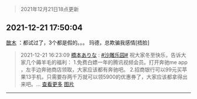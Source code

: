 > 2021年12月21日18点更新
<link rel="stylesheet" href="https://cdn.jsdelivr.net/gh/taotie6/sampleJSON@main/css/photo_show.css">
<meta name="referrer" content="no-referrer" />


 ## 2021-12-21 17:50:04 

 [㪚木](https://www.coolapk.com/feed/32275116?shareKey=Mjk0YTEwODU5YjBlNjFjMWE1Yjg~) ：都试过了，3个都是假的。。。
玛德，总欺骗我感情[捂脸] 

<div class="album">
</div>

> 2021-12-21 16:23:09 
> [橋本ありな](https://www.coolapk.com/feed/32273297?shareKey=ODJhMDMwY2MzZDFhNjFjMWE1Yjg~) : <a class="feed-link-tag" href="/t/沙雕乐园?type=0">#沙雕乐园#</a> 祝大家冬至快乐，告诉大家几个薅羊毛的福利：  1.免费白嫖一年的腾讯视频会员。打开奔驰me app ，左手边奔驰商店领取，大家应该都有奔驰吧。  2.招商银行可以99元买苹果13手机，只需要存两千万就可以领5900的优惠券了，大家应该都拿得出来吧。... <a href="">查看更多</a> 
[图片](http://image.coolapk.com/feed/2021/1221/16/3020567_4ecc5e88_4987_7999_378@859x689.jpeg)

 ------- 

